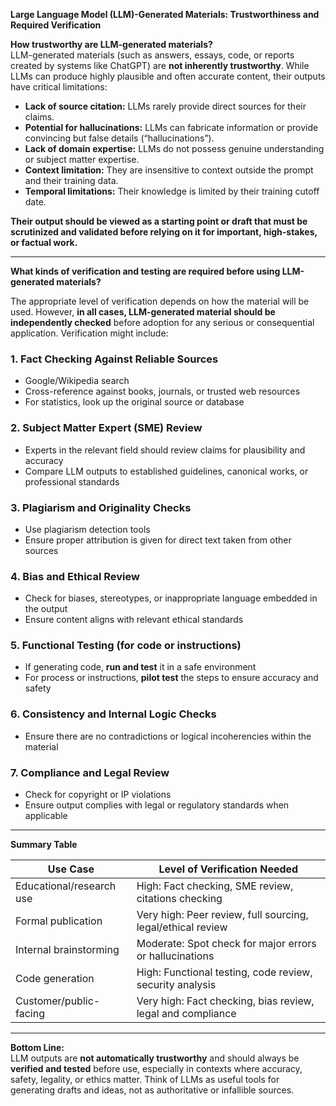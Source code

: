 **Large Language Model (LLM)-Generated Materials: Trustworthiness and Required Verification**

**How trustworthy are LLM-generated materials?**  
LLM-generated materials (such as answers, essays, code, or reports created by systems like ChatGPT) are **not inherently trustworthy**. While LLMs can produce highly plausible and often accurate content, their outputs have critical limitations:

- **Lack of source citation:** LLMs rarely provide direct sources for their claims.
- **Potential for hallucinations:** LLMs can fabricate information or provide convincing but false details (“hallucinations”).
- **Lack of domain expertise:** LLMs do not possess genuine understanding or subject matter expertise.
- **Context limitation:** They are insensitive to context outside the prompt and their training data.
- **Temporal limitations:** Their knowledge is limited by their training cutoff date.

**Their output should be viewed as a **starting point** or **draft** that must be scrutinized and validated before relying on it for important, high-stakes, or factual work.**

---

**What kinds of verification and testing are required before using LLM-generated materials?**

The appropriate level of verification depends on how the material will be used. However, **in all cases, LLM-generated material should be independently checked** before adoption for any serious or consequential application. Verification might include:

### 1. **Fact Checking Against Reliable Sources**
- Google/Wikipedia search
- Cross-reference against books, journals, or trusted web resources
- For statistics, look up the original source or database

### 2. **Subject Matter Expert (SME) Review**
- Experts in the relevant field should review claims for plausibility and accuracy
- Compare LLM outputs to established guidelines, canonical works, or professional standards

### 3. **Plagiarism and Originality Checks**
- Use plagiarism detection tools
- Ensure proper attribution is given for direct text taken from other sources

### 4. **Bias and Ethical Review**
- Check for biases, stereotypes, or inappropriate language embedded in the output
- Ensure content aligns with relevant ethical standards

### 5. **Functional Testing (for code or instructions)**
- If generating code, **run and test** it in a safe environment
- For process or instructions, **pilot test** the steps to ensure accuracy and safety

### 6. **Consistency and Internal Logic Checks**
- Ensure there are no contradictions or logical incoherencies within the material

### 7. **Compliance and Legal Review**
- Check for copyright or IP violations
- Ensure output complies with legal or regulatory standards when applicable

---

**Summary Table**

| Use Case                  | Level of Verification Needed                                      |
|---------------------------|------------------------------------------------------------------|
| Educational/research use  | High: Fact checking, SME review, citations checking              |
| Formal publication        | Very high: Peer review, full sourcing, legal/ethical review      |
| Internal brainstorming    | Moderate: Spot check for major errors or hallucinations          |
| Code generation           | High: Functional testing, code review, security analysis         |
| Customer/public-facing    | Very high: Fact checking, bias review, legal and compliance      |

---

**Bottom Line:**  
LLM outputs are **not automatically trustworthy** and should always be **verified and tested** before use, especially in contexts where accuracy, safety, legality, or ethics matter. Think of LLMs as useful tools for generating drafts and ideas, not as authoritative or infallible sources.